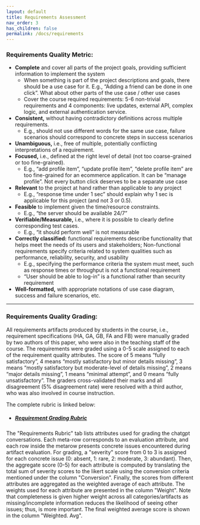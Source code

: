 ```yaml
---
layout: default
title: Requirements Assessment
nav_order: 3
has_children: false
permalink: /docs/requirements
---
```

### Requirements Quality Metric:

- **Complete** and cover all parts of the project goals, providing sufficient information to implement the system
    - When something is part of the project descriptions and goals, there should be a use case for it. E.g., “Adding a friend can be done in one click”. What about other parts of the use case / other use cases
    - Cover the course required requirements: 5-6 non-trivial requirements and 4 components: live updates, external API, complex logic, and external authentication service.
- **Consistent,** without having contradictory definitions across multiple requirements.
    - E.g., should not use different words for the same use case, failure scenarios should correspond to concrete steps in success scenarios
- **Unambiguous,** i.e., free of multiple, potentially conflicting interpretations of a requirement.
- **Focused,** i.e., defined at the right level of detail (not too coarse-grained or too fine-grained).
    - E.g., “add profile item”, “update profile item”, “delete profile item” are too fine-grained for an ecommerce application. It can be “manage profile”. Not every button click deserves to be a separate use case
- **Relevant** to the project at hand rather than applicable to any project
    - E.g., “response time under 1 sec” should explain why 1 sec is applicable for this project (and not 3 or 0.5).
- **Feasible** to implement given the time/resource constraints.
    - E.g., “the server should be available 24/7”
- **Verifiable/Measurable,** i.e., where it is possible to clearly define corresponding test cases.
    - E.g., “it should perform well” is not measurable
- **Correctly classified:** functional requirements describe functionality that helps meet the needs of its users and stakeholders; Non-functional requirements specify criteria related to system qualities such as performance, reliability, security, and usability
    - E.g., specifying the performance criteria the system must meet, such as response times or throughput is not a functional requirement
    - “User should be able to log-in” is a functional rather than security requirement
- **Well-formatted,** with appropriate notations of use case diagram, success and failure scenarios, etc.

---

### Requirements Quality Grading: 

All requirements artifacts produced by students in the course, i.e., requirement
specifications (HA, GA, GB, FA and FB) were manually graded by two authors of this paper, who were also in the teaching staff of the course. The
requirements were graded using a 0-5 scale assigned to each of the requirement quality attributes.
The score of 5 means “fully satisfactory”, 4 means “mostly satisfactory but minor details missing”, 3 means “mostly satisfactory but moderate-level of details missing”, 2 means “major details missing”, 1 means “minimal attempt”, and 0 means “fully unsatisfactory”. The graders cross-validated their marks and all disagreement (5% disagreement rate) were resolved with a third author, who was also involved in course instruction.

The complete rubric is linked below: 

- ##### [Requirement Grading Rubric](data/RequirementsandPromptRubric.xlsx)

The "Requirements Rubric" tab lists attributes used for grading the chatgpt conversations. 
Each meta-row corresponds to an evaluation attribute, and each row inside the metarow presents concrete issues encountered during artifact evaluation.
For grading, a "severity" score from 0 to 3 is assigned for each concrete issue (0: absent, 1: rare, 2: moderate, 3: abundant). 
Then, the aggregate score (0-5) for each attribute is computed by translating the total sum of severity scores to the likert scale using the conversion criteria mentioned under the column "Conversion".
Finally, the scores from different attributes are aggregated as the weighted average of each attribute. The weights used for each attribute are presented in the column "Weight".
Note that completeness is given higher weight across all categories/artifacts as missing/incomplete information reduces the likelihood of seeing other issues; thus, is more important.
The final weighted average score is shown in the column "Weighted. Avg".
